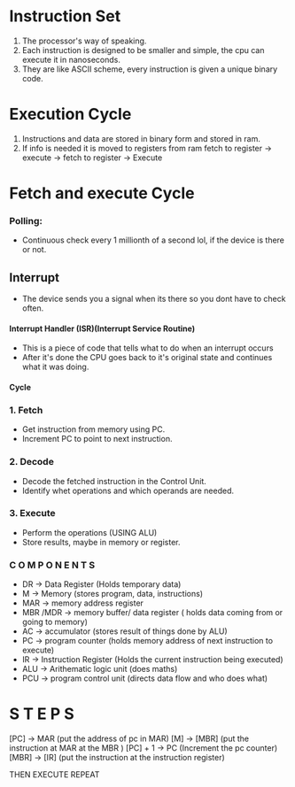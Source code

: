 
# Instruction Set

1. The processor's way of speaking.
2. Each instruction is designed to be smaller and simple, the cpu can execute it in nanoseconds.
3. They are like ASCII scheme, every instruction is given a unique binary code.

# Execution Cycle

1. Instructions and data are stored in binary form and stored in ram.
2. If info is needed it is moved to registers from ram
fetch to register -> execute -> fetch to register -> Execute


# Fetch and execute Cycle

### Polling: 

- Continuous check every 1 millionth of a second lol, if the device is there or not.

## Interrupt

- The device sends you a signal when its there so you dont have to check often.
#### Interrupt Handler (ISR)(Interrupt Service Routine)

- This is a piece of code that tells what to do when an interrupt occurs
- After it's done the CPU goes back to it's original state and continues what it was doing.

#### Cycle
### 1. Fetch
- Get instruction from memory using PC.
- Increment PC to point to next instruction.
### 2. Decode
- Decode the fetched instruction in the Control Unit.
- Identify whet operations and which operands are needed.
### 3. Execute
- Perform the operations (USING ALU)
- Store results, maybe in memory or register.


### C O M P O N E N T S
- DR  -> Data Register (Holds temporary data)
- M -> Memory (stores program, data, instructions)
- MAR -> memory address register
- MBR /MDR -> memory buffer/ data register ( holds data coming from or going to memory)
- AC -> accumulator (stores result of things done by ALU)
- PC -> program counter (holds memory address of next instruction to execute)
- IR -> Instruction Register (Holds the current instruction being executed)
- ALU -> Arithematic logic unit (does maths)
- PCU -> program control unit (directs data flow and who does what)

# S  T  E  P  S

[PC] -> MAR (put the address of pc in MAR)
[M] -> [MBR] (put the instruction at MAR at the MBR )
[PC] + 1 -> PC (Increment the pc counter)
[MBR] -> [IR] (put the instruction at the instruction register)

THEN EXECUTE
REPEAT
